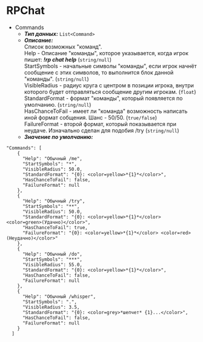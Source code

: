 # RPChat

* Commands
  * __*Тип данных:*__ ```List<Command>```
  * __*Описание:*__ <br> Список возможных "команд".<br>
  Help - Описание "команды", которое указывается, когда игрок пишет: __*!rp chat help*__ (```string/null```)<br>
  StartSymbols - начальные символы "команды", если игрок начнёт сообщение с этих символов, то выполнится блок данной "команды". (```string/null```)<br>
  VisibleRadius - радиус круга с центром в позиции игрока, внутри которого будет отправляться сообщение другим игрокам. (```float```)<br>
  StandardFormat - формат "команды", который появляется по умолчанию. (```string/null```)<br>
  HasChanceToFail - имеет ли "команда" возможность написать иной формат собщения. Шанс - 50/50. (```true/false```)<br>
  FailureFormat - второй формат, который показывается при неудаче. Изначально сделан для подобия /try (```string/null```)<br>
  * __*Значение по умолчанию:*__ 
```
"Commands": [
    {
      "Help": "Обычный /me",
      "StartSymbols": "*",
      "VisibleRadius": 50.0,
      "StandardFormat": "{0}: <color=yellow>*{1}*</color>",
      "HasChanceToFail": false,
      "FailureFormat": null
    },
    {
      "Help": "Обычный /try",
      "StartSymbols": "**",
      "VisibleRadius": 50.0,
      "StandardFormat": "{0}: <color=yellow>*{1}*</color> <color=green>(Удачно)</color>",
      "HasChanceToFail": true,
      "FailureFormat": "{0}: <color=yellow>*{1}*</color> <color=red>(Неудачно)</color>"
    },
    {
      "Help": "Обычный /do",
      "StartSymbols": "***",
      "VisibleRadius": 55.0,
      "StandardFormat": "{0}: <color=yellow>*{1}*</color>",
      "HasChanceToFail": false,
      "FailureFormat": null
    },
    {
      "Help": "Обычный /whisper",
      "StartSymbols": ".",
      "VisibleRadius": 3.5,
      "StandardFormat": "{0}: <color=grey>*шепчет* {1}...</color>",
      "HasChanceToFail": false,
      "FailureFormat": null
    }
  ]
```


